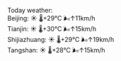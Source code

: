Today weather:  
Beijing: ☀️ 🌡️+29°C 🌬️↑11km/h  
Tianjin: ☀️ 🌡️+30°C 🌬️↑15km/h  
Shijiazhuang: ☀️ 🌡️+29°C 🌬️↑19km/h  
Tangshan: ☀️ 🌡️+28°C 🌬️↑15km/h  

